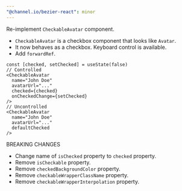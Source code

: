 ```yaml
---
"@channel.io/bezier-react": minor
---
```


Re-implement `CheckableAvatar` component.

- `CheckableAvatar` is a checkbox component that looks like `Avatar`.
- It now behaves as a checkbox. Keyboard control is available.
- Add `forwardRef`.

```tsx
const [checked, setChecked] = useState(false)
// Controlled
<CheckableAvatar
  name="John Doe"
  avatarUrl="..."
  checked={checked}
  onCheckedChange={setChecked}
/>
// Uncontrolled
<CheckableAvatar
  name="John Doe"
  avatarUrl="..."
  defaultChecked
/>
```

BREAKING CHANGES

- Change name of `isChecked` property to `checked` property.
- Remove `isCheckable` property.
- Remove `checkedBackgroundColor` property.
- Remove `checkableWrapperClassName` property.
- Remove `checkableWrapperInterpolation` property.

